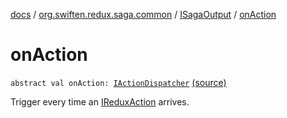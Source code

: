 [docs](../../index.md) / [org.swiften.redux.saga.common](../index.md) / [ISagaOutput](index.md) / [onAction](./on-action.md)

# onAction

`abstract val onAction: `[`IActionDispatcher`](../../org.swiften.redux.core/-i-action-dispatcher.md) [(source)](https://github.com/protoman92/KotlinRedux/tree/master/common/common-saga/src/main/kotlin/org/swiften/redux/saga/common/CommonSaga.kt#L51)

Trigger every time an [IReduxAction](../../org.swiften.redux.core/-i-redux-action.md) arrives.

